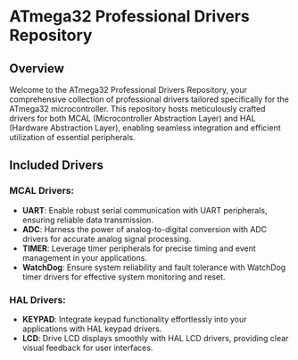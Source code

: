 # ATmega32 Professional Drivers Repository

## Overview

Welcome to the ATmega32 Professional Drivers Repository, your comprehensive collection of professional drivers tailored specifically for the ATmega32 microcontroller. This repository hosts meticulously crafted drivers for both MCAL (Microcontroller Abstraction Layer) and HAL (Hardware Abstraction Layer), enabling seamless integration and efficient utilization of essential peripherals.

## Included Drivers

### MCAL Drivers:
- **UART**: Enable robust serial communication with UART peripherals, ensuring reliable data transmission.
- **ADC**: Harness the power of analog-to-digital conversion with ADC drivers for accurate analog signal processing.
- **TIMER**: Leverage timer peripherals for precise timing and event management in your applications.
- **WatchDog**: Ensure system reliability and fault tolerance with WatchDog timer drivers for effective system monitoring and reset.

### HAL Drivers:
- **KEYPAD**: Integrate keypad functionality effortlessly into your applications with HAL keypad drivers.
- **LCD**: Drive LCD displays smoothly with HAL LCD drivers, providing clear visual feedback for user interfaces.


